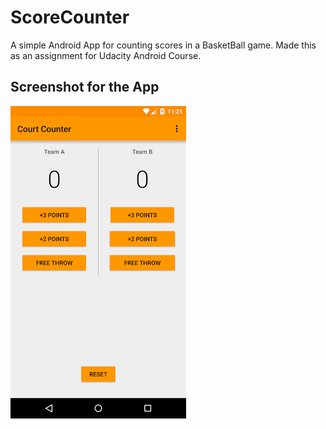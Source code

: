 # ScoreCounter
A simple Android App for counting scores in a BasketBall game. Made this as an assignment for Udacity Android Course.

## Screenshot for the App
![alt text][logo]

[logo]: https://github.com/zed1025/ScoreCounter/blob/master/unnamed.png "Screenshot"
